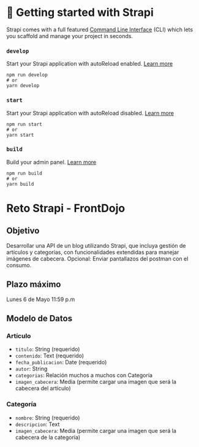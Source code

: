 # 🚀 Getting started with Strapi

Strapi comes with a full featured [Command Line Interface](https://docs.strapi.io/dev-docs/cli) (CLI) which lets you scaffold and manage your project in seconds.

### `develop`

Start your Strapi application with autoReload enabled. [Learn more](https://docs.strapi.io/dev-docs/cli#strapi-develop)

```
npm run develop
# or
yarn develop
```

### `start`

Start your Strapi application with autoReload disabled. [Learn more](https://docs.strapi.io/dev-docs/cli#strapi-start)

```
npm run start
# or
yarn start
```

### `build`

Build your admin panel. [Learn more](https://docs.strapi.io/dev-docs/cli#strapi-build)

```
npm run build
# or
yarn build
```

# Reto Strapi - FrontDojo

## Objetivo
Desarrollar una API de un blog utilizando Strapi, que incluya gestión de artículos y categorías, con funcionalidades extendidas para manejar imágenes de cabecera.
Opcional: Enviar pantallazos del postman con el consumo.

## Plazo máximo
Lunes 6 de Mayo 11:59 p.m

## Modelo de Datos

### Artículo
- `titulo`: String (requerido)
- `contenido`: Text (requerido)
- `fecha_publicacion`: Date (requerido)
- `autor`: String
- `categorias`: Relación muchos a muchos con Categoría
- `imagen_cabecera`: Media (permite cargar una imagen que será la cabecera del artículo)

### Categoría
- `nombre`: String (requerido)
- `descripcion`: Text
- `imagen_cabecera`: Media (permite cargar una imagen que será la cabecera de la categoría)

